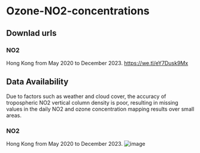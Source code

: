 ﻿# Ozone-NO2-concentrations
 ## Downlad urls
 ### NO2
 Hong Kong from May 2020 to December 2023. https://we.tl/eY7Dusk9Mx
 ## Data Availability
 Due to factors such as weather and cloud cover, the accuracy of tropospheric NO2 vertical column density is poor, resulting in missing values in the daily NO2 and ozone concentration mapping results over small areas.
 ### NO2
 Hong Kong from May 2020 to December 2023.
 ![image](https://github.com/user-attachments/assets/39e89e40-3d70-4476-9b06-10bcd3532c6e)

